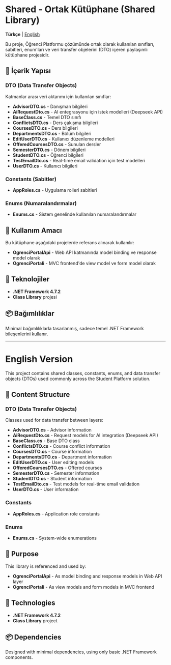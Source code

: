 # Shared - Ortak Kütüphane (Shared Library)

**Türkçe** | [English](#english-version)

Bu proje, Öğrenci Platformu çözümünde ortak olarak kullanılan sınıfları, sabitleri, enum'ları ve veri transfer objelerini (DTO) içeren paylaşımlı kütüphane projesidir.

## 📁 İçerik Yapısı

### DTO (Data Transfer Objects)
Katmanlar arası veri aktarımı için kullanılan sınıflar:
- **AdvisorDTO.cs** - Danışman bilgileri
- **AiRequestDto.cs** - AI entegrasyonu için istek modelleri (Deepseek API)
- **BaseClass.cs** - Temel DTO sınıfı
- **ConflictsDTO.cs** - Ders çakışma bilgileri
- **CoursesDTO.cs** - Ders bilgileri
- **DepartmentsDTO.cs** - Bölüm bilgileri
- **EditUserDTO.cs** - Kullanıcı düzenleme modelleri
- **OfferedCoursesDTO.cs** - Sunulan dersler
- **SemesterDTO.cs** - Dönem bilgileri
- **StudentDTO.cs** - Öğrenci bilgileri
- **TestEmailDto.cs** - Real-time email validation için test modelleri
- **UserDTO.cs** - Kullanıcı bilgileri

### Constants (Sabitler)
- **AppRoles.cs** - Uygulama rolleri sabitleri

### Enums (Numaralandırmalar)
- **Enums.cs** - Sistem genelinde kullanılan numaralandırmalar

## 🎯 Kullanım Amacı

Bu kütüphane aşağıdaki projelerde referans alınarak kullanılır:
- **OgrenciPortalApi** - Web API katmanında model binding ve response model olarak
- **OgrenciPortali** - MVC frontend'de view model ve form model olarak

## 🔧 Teknolojiler

- **.NET Framework 4.7.2**
- **Class Library** projesi

## 📦 Bağımlılıklar

Minimal bağımlılıklarla tasarlanmış, sadece temel .NET Framework bileşenlerini kullanır.

---

# English Version

This project contains shared classes, constants, enums, and data transfer objects (DTOs) used commonly across the Student Platform solution.

## 📁 Content Structure

### DTO (Data Transfer Objects)
Classes used for data transfer between layers:
- **AdvisorDTO.cs** - Advisor information
- **AiRequestDto.cs** - Request models for AI integration (Deepseek API)
- **BaseClass.cs** - Base DTO class
- **ConflictsDTO.cs** - Course conflict information
- **CoursesDTO.cs** - Course information
- **DepartmentsDTO.cs** - Department information
- **EditUserDTO.cs** - User editing models
- **OfferedCoursesDTO.cs** - Offered courses
- **SemesterDTO.cs** - Semester information
- **StudentDTO.cs** - Student information
- **TestEmailDto.cs** - Test models for real-time email validation
- **UserDTO.cs** - User information

### Constants
- **AppRoles.cs** - Application role constants

### Enums
- **Enums.cs** - System-wide enumerations

## 🎯 Purpose

This library is referenced and used by:
- **OgrenciPortalApi** - As model binding and response models in Web API layer
- **OgrenciPortali** - As view models and form models in MVC frontend

## 🔧 Technologies

- **.NET Framework 4.7.2**
- **Class Library** project

## 📦 Dependencies

Designed with minimal dependencies, using only basic .NET Framework components.
